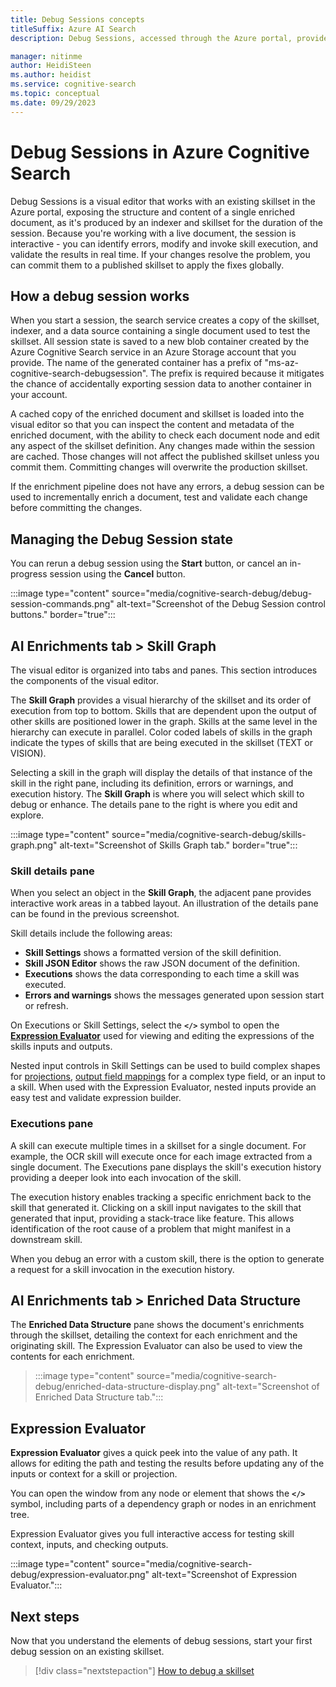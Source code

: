 ```yaml
---
title: Debug Sessions concepts
titleSuffix: Azure AI Search
description: Debug Sessions, accessed through the Azure portal, provides an IDE-like environment where you can identify and fix errors, validate changes, and push changes to skillsets in an enrichment pipeline.

manager: nitinme
author: HeidiSteen
ms.author: heidist
ms.service: cognitive-search
ms.topic: conceptual
ms.date: 09/29/2023
---
```


# Debug Sessions in Azure Cognitive Search

Debug Sessions is a visual editor that works with an existing skillset in the Azure portal, exposing the structure and content of a single enriched document, as it's produced by an indexer and skillset for the duration of the session. Because you're working with a live document, the session is interactive - you can identify errors, modify and invoke skill execution, and validate the results in real time. If your changes resolve the problem, you can commit them to a published skillset to apply the fixes globally.

## How a debug session works

When you start a session, the search service creates a copy of the skillset, indexer, and a data source containing a single document used to test the skillset. All session state is saved to a new blob container created by the Azure Cognitive Search service in an Azure Storage account that you provide. The name of the generated container has a prefix of "ms-az-cognitive-search-debugsession". The prefix is required because it mitigates the chance of accidentally exporting session data to another container in your account. 

A cached copy of the enriched document and skillset is loaded into the visual editor so that you can inspect the content and metadata of the enriched document, with the ability to check each document node and edit any aspect of the skillset definition. Any changes made within the session are cached. Those changes will not affect the published skillset unless you commit them. Committing changes will overwrite the production skillset.

If the enrichment pipeline does not have any errors, a debug session can be used to incrementally enrich a document, test and validate each change before committing the changes.

## Managing the Debug Session state

You can rerun a debug session using the **Start** button, or cancel an in-progress session using the **Cancel** button.

:::image type="content" source="media/cognitive-search-debug/debug-session-commands.png" alt-text="Screenshot of the Debug Session control buttons." border="true":::

## AI Enrichments tab > Skill Graph

The visual editor is organized into tabs and panes. This section introduces the components of the visual editor.

The **Skill Graph** provides a visual hierarchy of the skillset and its order of execution from top to bottom. Skills that are dependent upon the output of other skills are positioned lower in the graph. Skills at the same level in the hierarchy can execute in parallel. Color coded labels of skills in the graph indicate the types of skills that are being executed in the skillset (TEXT or VISION).

Selecting a skill in the graph will display the details of that instance of the skill in the right pane, including its definition, errors or warnings, and execution history. The **Skill Graph** is where you will select which skill to debug or enhance. The details pane to the right is where you edit and explore.

:::image type="content" source="media/cognitive-search-debug/skills-graph.png" alt-text="Screenshot of Skills Graph tab." border="true":::

### Skill details pane

When you select an object in the **Skill Graph**, the adjacent pane provides interactive work areas in a tabbed layout. An illustration of the details pane can be found in the previous screenshot.

Skill details include the following areas:

+ **Skill Settings** shows a formatted version of the skill definition.
+ **Skill JSON Editor** shows the raw JSON document of the definition.
+ **Executions** shows the data corresponding to each time a skill was executed.
+ **Errors and warnings** shows the messages generated upon session start or refresh.

On Executions or Skill Settings, select the **`</>`** symbol to open the [**Expression Evaluator**](#expression-evaluator) used for viewing and editing the expressions of the skills inputs and outputs.

Nested input controls in Skill Settings can be used to build complex shapes for [projections](knowledge-store-projection-overview.md), [output field mappings](cognitive-search-output-field-mapping.md) for a complex type field, or an input to a skill. When used with the Expression Evaluator, nested inputs provide an easy test and validate expression builder.

### Executions pane

A skill can execute multiple times in a skillset for a single document. For example, the OCR skill will execute once for each image extracted from a single document. The Executions pane displays the skill's execution history providing a deeper look into each invocation of the skill. 

The execution history enables tracking a specific enrichment back to the skill that generated it. Clicking on a skill input navigates to the skill that generated that input, providing a stack-trace like feature. This allows identification of the root cause of a problem that might manifest in a downstream skill. 

When you debug an error with a custom skill, there is the option to generate a request for a skill invocation in the execution history.

## AI Enrichments tab > Enriched Data Structure

The **Enriched Data Structure** pane shows the document's enrichments through the skillset, detailing the context for each enrichment and the originating skill. The Expression Evaluator can also be used to view the contents for each enrichment.

> :::image type="content" source="media/cognitive-search-debug/enriched-data-structure-display.png" alt-text="Screenshot of Enriched Data Structure tab.":::

## Expression Evaluator

**Expression Evaluator** gives a quick peek into the value of any path. It allows for editing the path and testing the results before updating any of the inputs or context for a skill or projection.

You can open the window from any node or element that shows the **`</>`** symbol, including parts of a dependency graph or nodes in an enrichment tree.

Expression Evaluator gives you full interactive access for testing skill context, inputs, and checking outputs.

:::image type="content" source="media/cognitive-search-debug/expression-evaluator.png" alt-text="Screenshot of Expression Evaluator.":::

## Next steps

Now that you understand the elements of debug sessions, start your first debug session on an existing skillset.

> [!div class="nextstepaction"]
> [How to debug a skillset](cognitive-search-how-to-debug-skillset.md)
